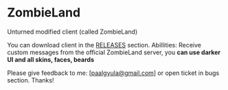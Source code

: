 ZombieLand
==========

Unturned modified client (called ZombieLand)

You can download client in the [RELEASES](https://github.com/paalgyula/zombieland/releases) section. Abillities: Receive custom messages from the official ZombieLand server, you **can use darker UI and all skins, faces, beards**

Please give feedback to me: [paalgyula@gmail.com] or open ticket in bugs section. Thanks!
